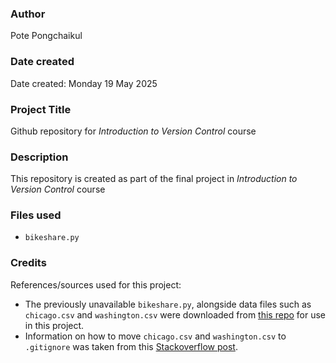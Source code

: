 ### Author
Pote Pongchaikul

### Date created
Date created: Monday 19 May 2025

### Project Title
Github repository for _Introduction to Version Control_ course

### Description
This repository is created as part of the final project in _Introduction to Version Control_ course

### Files used
- `bikeshare.py`

### Credits
References/sources used for this project:

- The previously unavailable `bikeshare.py`, alongside data files such as `chicago.csv` and `washington.csv` were downloaded from [this repo](https://github.com/patrickbloomingdale/Udacity-Project-Explore-US-Bikeshare-Data/blob/master/bikeshare.py) for use in this project.
- Information on how to move `chicago.csv` and `washington.csv` to `.gitignore` was taken from this [Stackoverflow post](https://stackoverflow.com/questions/46383506/add-files-to-gitignore-directly-from-git-shell).

